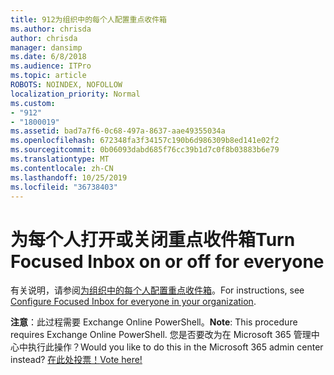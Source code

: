 ```yaml
---
title: 912为组织中的每个人配置重点收件箱
ms.author: chrisda
author: chrisda
manager: dansimp
ms.date: 6/8/2018
ms.audience: ITPro
ms.topic: article
ROBOTS: NOINDEX, NOFOLLOW
localization_priority: Normal
ms.custom:
- "912"
- "1800019"
ms.assetid: bad7a7f6-0c68-497a-8637-aae49355034a
ms.openlocfilehash: 672348fa3f34157c190b6d986309b8ed141e02f2
ms.sourcegitcommit: 0b06093dabd685f76cc39b1d7c0f8b03883b6e79
ms.translationtype: MT
ms.contentlocale: zh-CN
ms.lasthandoff: 10/25/2019
ms.locfileid: "36738403"
---
```

# <a name="turn-focused-inbox-on-or-off-for-everyone"></a><span data-ttu-id="671b0-102">为每个人打开或关闭重点收件箱</span><span class="sxs-lookup"><span data-stu-id="671b0-102">Turn Focused Inbox on or off for everyone</span></span>

<span data-ttu-id="671b0-103">有关说明，请参阅[为组织中的每个人配置重点收件箱](https://docs.microsoft.com/office365/admin/setup/configure-focused-inbox)。</span><span class="sxs-lookup"><span data-stu-id="671b0-103">For instructions, see [Configure Focused Inbox for everyone in your organization](https://docs.microsoft.com/office365/admin/setup/configure-focused-inbox).</span></span>

<span data-ttu-id="671b0-104">**注意**：此过程需要 Exchange Online PowerShell。</span><span class="sxs-lookup"><span data-stu-id="671b0-104">**Note**: This procedure requires Exchange Online PowerShell.</span></span> <span data-ttu-id="671b0-105">您是否要改为在 Microsoft 365 管理中心中执行此操作？</span><span class="sxs-lookup"><span data-stu-id="671b0-105">Would you like to do this in the Microsoft 365 admin center instead?</span></span> [<span data-ttu-id="671b0-106">在此处投票！</span><span class="sxs-lookup"><span data-stu-id="671b0-106">Vote here!</span></span>](https://go.microsoft.com/fwlink/p/?linkid=862489)
